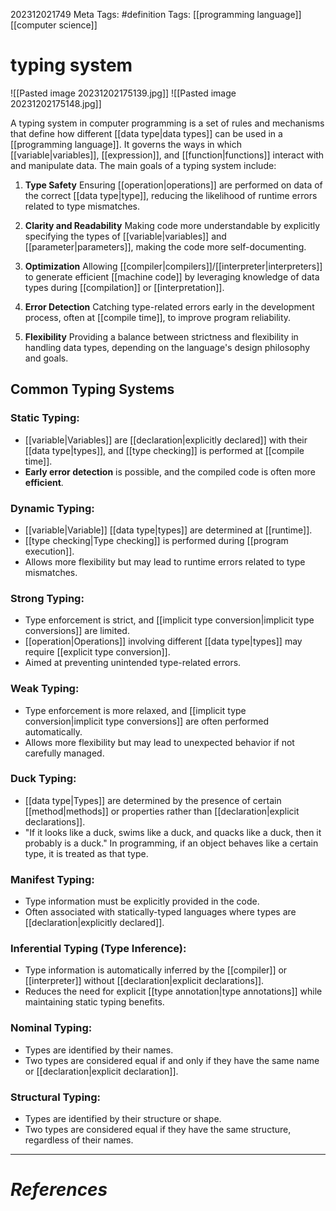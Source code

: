 202312021749
Meta Tags: #definition 
Tags: [[programming language]] [[computer science]]

# typing system

![[Pasted image 20231202175139.jpg]]
![[Pasted image 20231202175148.jpg]]

A typing system in computer programming is a set of rules and mechanisms that define how different [[data type|data types]] can be used in a [[programming language]]. It governs the ways in which [[variable|variables]], [[expression]], and [[function|functions]] interact with and manipulate data. The main goals of a typing system include:

1. **Type Safety**
	Ensuring [[operation|operations]] are performed on data of the correct [[data type|type]], reducing the likelihood of runtime errors related to type mismatches.
	
1. **Clarity and Readability**
	Making code more understandable by explicitly specifying the types of [[variable|variables]] and [[parameter|parameters]], making the code more self-documenting.
	
1. **Optimization**
	Allowing [[compiler|compilers]]/[[interpreter|interpreters]] to generate efficient [[machine code]] by leveraging knowledge of data types during [[compilation]] or [[interpretation]].
	
1. **Error Detection**
	Catching type-related errors early in the development process, often at [[compile time]], to improve program reliability.
	
1. **Flexibility**
	Providing a balance between strictness and flexibility in handling data types, depending on the language's design philosophy and goals.

## Common Typing Systems

### Static Typing:
- [[variable|Variables]] are [[declaration|explicitly declared]] with their [[data type|types]], and [[type checking]] is performed at [[compile time]].
- **Early error detection** is possible, and the compiled code is often more **efficient**.
### Dynamic Typing:
- [[variable|Variable]] [[data type|types]] are determined at [[runtime]].
- [[type checking|Type checking]] is performed during [[program execution]].
- Allows more flexibility but may lead to runtime errors related to type mismatches.
### Strong Typing:
- Type enforcement is strict, and [[implicit type conversion|implicit type conversions]] are limited.
- [[operation|Operations]] involving different [[data type|types]] may require [[explicit type conversion]].
- Aimed at preventing unintended type-related errors.
### Weak Typing:
- Type enforcement is more relaxed, and [[implicit type conversion|implicit type conversions]] are often performed automatically.
- Allows more flexibility but may lead to unexpected behavior if not carefully managed.
### Duck Typing:
- [[data type|Types]] are determined by the presence of certain [[method|methods]] or properties rather than [[declaration|explicit declarations]].
- "If it looks like a duck, swims like a duck, and quacks like a duck, then it probably is a duck." In programming, if an object behaves like a certain type, it is treated as that type.
### Manifest Typing:
- Type information must be explicitly provided in the code.
- Often associated with statically-typed languages where types are [[declaration|explicitly declared]].
### Inferential Typing (Type Inference):
- Type information is automatically inferred by the [[compiler]] or [[interpreter]] without [[declaration|explicit declarations]].
- Reduces the need for explicit [[type annotation|type annotations]] while maintaining static typing benefits.
### Nominal Typing:
- Types are identified by their names.
- Two types are considered equal if and only if they have the same name or [[declaration|explicit declaration]].
### Structural Typing:
- Types are identified by their structure or shape.
- Two types are considered equal if they have the same structure, regardless of their names.



---
# *References*